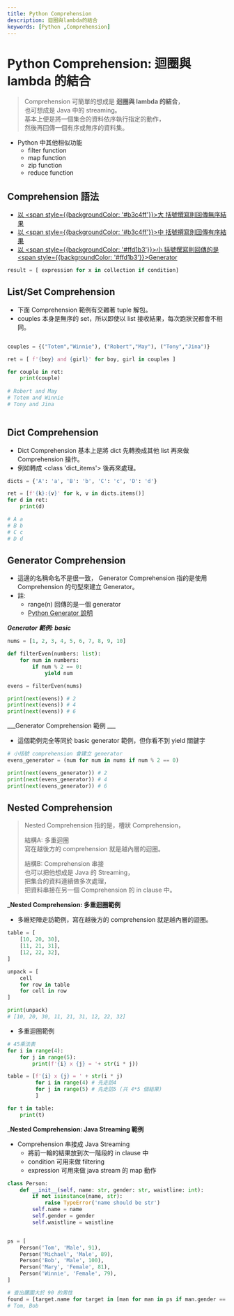```yaml
---
title: Python Comprehension
description: 迴圈與lambda的結合
keywords: [Python ,Comprehension]
---
```


# Python Comprehension: 迴圈與 lambda 的結合

> 
> Comprehension 可簡單的想成是 __迴圈與 lambda 的結合__，  
> 也可想成是 Java 中的 streaming。  
> 基本上便是將一個集合的資料依序執行指定的動作，    
> 然後再回傳一個有序或無序的資料集。    
>
 
* Python 中其他相似功能
    * filter function
    * map function
    * zip function
    * reduce function

## Comprehension 語法
* [以 <span style={{backgroundColor: '#b3c4ff'}}>大</span> 括號撰寫則回傳無序結果](#list_comp)
* [以 <span style={{backgroundColor: '#b3c4ff'}}>中</span> 括號撰寫則回傳有序結果](#list_comp)
* [以 <span style={{backgroundColor: '#ffd1b3'}}>小</span> 括號撰寫則回傳的是 <span style={{backgroundColor: '#ffd1b3'}}>Generator</span>](#generator_comprehension)
 
 
```python
result = [ expression for x in collection if condition]
```

## <span id='list_comp'>List/Set Comprehension</span>

* 下面 Comprehension 範例有交雜著 tuple 解包。 
* couples 本身是無序的 set，所以即使以 list 接收結果，每次跑狀況都會不相同。

```python

couples = {("Totem","Winnie"), ("Robert","May"), ("Tony","Jina")}

ret = [ f'{boy} and {girl}' for boy, girl in couples ]

for couple in ret:
    print(couple)
    
# Robert and May
# Totem and Winnie
# Tony and Jina
    
```

## Dict Comprehension

* Dict  Comprehension 基本上是將 dict 先轉換成其他 list 再來做 Comprehension 操作。  
* 例如轉成 \<class 'dict_items'\> 後再來處理。  

```python
dicts = {'A': 'a', 'B': 'b', 'C': 'c', 'D': 'd'}

ret = [f'{k}:{v}' for k, v in dicts.items()]
for d in ret:
    print(d)

# A a
# B b
# C c
# D d
```

## <span id='generator_comprehension'>Generator Comprehension</span>

* 這邊的名稱命名不是很一致， Generator Comprehension 指的是使用 Comprehension 的句型來建立 Generator。
* 註: 
    * range(n) 回傳的是一個 generator 
    * [Python Generator 說明](./Advanced/Python_2_Generator)

___Generator 範例: basic___

```python
nums = [1, 2, 3, 4, 5, 6, 7, 8, 9, 10]

def filterEven(numbers: list):
    for num in numbers:
        if num % 2 == 0:
            yield num

evens = filterEven(nums)

print(next(evens)) # 2
print(next(evens)) # 4
print(next(evens)) # 6
```

___Generator Comprehension 範例 ___

* 這個範例完全等同於 basic generator 範例，但你看不到 yield 關鍵字

```python
# 小括號 comprehension 會建立 generator
evens_generator = (num for num in nums if num % 2 == 0)

print(next(evens_generator)) # 2
print(next(evens_generator)) # 4
print(next(evens_generator)) # 6
```


## Nested Comprehension
> 
> Nested Comprehension 指的是，槽狀 Comprehension，  
> 
> 結構A: 多重迴圈  
> 寫在越後方的 comprehension 就是越內層的迴圈。  
> 
> 
> 結構B: Comprehension 串接  
> 也可以把他想成是 Java 的 Streaming，  
> 把集合的資料連續做多次處理，  
> 把資料串接在另一個 Comprehension 的 in clause 中。    
> 


___Nested Comprehension: 多重迴圈範例__

* 多維矩陣走訪範例，寫在越後方的 comprehension 就是越內層的迴圈。

```python
table = [
    [10, 20, 30],
    [11, 21, 31],
    [12, 22, 32],
]

unpack = [
    cell 
    for row in table
    for cell in row
]

print(unpack)
# [10, 20, 30, 11, 21, 31, 12, 22, 32]

```

* 多重迴圈範例

```python
# 45乘法表
for i in range(4):
    for j in range(5):
        print(f'{i} x {j} = '+ str(i * j))

table = [f'{i} x {j} = ' + str(i * j)
         for i in range(4) # 先走訪4
         for j in range(5) # 先走訪5 (共 4*5 個結果)
         ]

for t in table:
    print(t)
```

___Nested Comprehension: Java Streaming 範例__

* Comprehension 串接成 Java Streaming 
    * 將前一輪的結果放到次一階段的 in clause 中 
    * condition 可用來做 filtering 
    * expression 可用來做 java stream 的 map 動作 

```python
class Person:
    def __init__(self, name: str, gender: str, waistline: int):
        if not isinstance(name, str):
            raise TypeError('name should be str')
        self.name = name
        self.gender = gender
        self.waistline = waistline


ps = [
    Person('Tom', 'Male', 91),
    Person('Michael', 'Male', 89),
    Person('Bob', 'Male', 100),
    Person('Mary', 'Female', 81),
    Person('Winnie', 'Female', 79),
]

# 查出腰圍大於 90 的男性
found = [target.name for target in [man for man in ps if man.gender == 'Male'] if target.waistline > 90]
# Tom, Bob

```